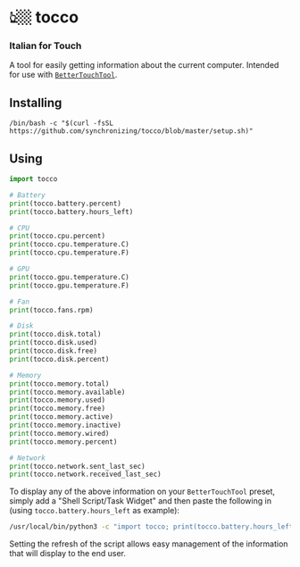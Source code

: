 # 👆🏼 tocco
### Italian for Touch

A tool for easily getting information about the current computer. Intended for use with [`BetterTouchTool`](https://folivora.ai/). 

## Installing

```
/bin/bash -c "$(curl -fsSL https://github.com/synchronizing/tocco/blob/master/setup.sh)"
```

## Using

```python
import tocco

# Battery
print(tocco.battery.percent)
print(tocco.battery.hours_left)

# CPU
print(tocco.cpu.percent)
print(tocco.cpu.temperature.C)
print(tocco.cpu.temperature.F)

# GPU
print(tocco.gpu.temperature.C)
print(tocco.gpu.temperature.F)

# Fan
print(tocco.fans.rpm)

# Disk
print(tocco.disk.total)
print(tocco.disk.used)
print(tocco.disk.free)
print(tocco.disk.percent)

# Memory
print(tocco.memory.total)
print(tocco.memory.available)
print(tocco.memory.used)
print(tocco.memory.free)
print(tocco.memory.active)
print(tocco.memory.inactive)
print(tocco.memory.wired)
print(tocco.memory.percent)

# Network
print(tocco.network.sent_last_sec)
print(tocco.network.received_last_sec)
```

To display any of the above information on your `BetterTouchTool` preset, simply add a "Shell Script/Task Widget" and then paste the following in (using `tocco.battery.hours_left` as example):

```bash
/usr/local/bin/python3 -c "import tocco; print(tocco.battery.hours_left)"
```

Setting the refresh of the script allows easy management of the information that will display to the end user.
